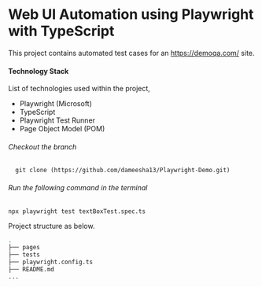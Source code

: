 # Web UI Automation using Playwright with TypeScript

This project contains automated test cases for an https://demoqa.com/ site.

#### **Technology Stack**

 List of technologies used within the project,
* Playwright (Microsoft)
* TypeScript
* Playwright Test Runner
* Page Object Model (POM)

###### Checkout the branch
      git clone (https://github.com/dameesha13/Playwright-Demo.git)

###### Run the following command in the terminal

```
npx playwright test textBoxTest.spec.ts
```

Project structure as below.

``` bash
.
├── pages
├── tests
├── playwright.config.ts
├── README.md   
...
